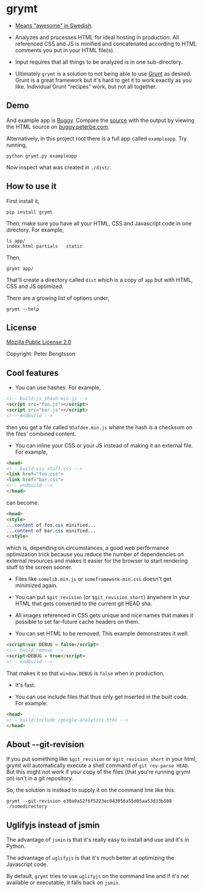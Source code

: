 grymt
=====

* [Means "awesome" in Swedish](http://en.wiktionary.org/wiki/grym#Swedish).

* Analyzes and processes HTML for ideal hosting in production. All
referenced CSS and JS is minified and concatenated according to HTML
comments you put in your HTML file(s).

* Input requires that all things to be analyzed is in one sub-directory.

* Ultimately `grymt` is a solution to not being able to use
 [Grunt](http://gruntjs.com/) as
  desired. Grunt is a great framework but it's hard to get it to work exactly as
  you like. Individual Grunt "recipes" work, but not all together.

Demo
----

And example app is [Buggy](https://github.com/peterbe/buggy). Compare
the [source](https://github.com/peterbe/buggy/blob/master/client/index.html)
with the output by viewing the HTML source on
[buggy.peterbe.com](http://buggy.peterbe.com/).

Alternatively, in this project root there is a full app called `exampleapp`.
Try running,

```
python grymt.py exampleapp
```

Now inspect what was created in `./dist/`.

How to use it
-------------

First install it,

```
pip install grymt
```

Then, make sure you have all your HTML, CSS and Javascript code in one
directory. For example,

```
ls app/
index.html partials   static
```

Then,

```
grymt app/
```

That'll create a directory called `dist` which is a copy of `app` but with
HTML, CSS and JS optimized.

There are a growing list of options under,

```
grymt --help
```

License
-------

[Mozilla Public License 2.0](http://www.mozilla.org/MPL/2.0/)

Copyright: Peter Bengtsson

Cool features
-------------

* You can use hashes. For example,

```html
<!-- build:js $hash.min.js -->
<script src="foo.js"></script>
<script src="bar.js"></script>
<!-- endbuild -->
```

then you get a file called `95afdee.min.js` where the hash is a
checksum on the files' combined content.

* You can inline your CSS or your JS instead of making it an external
  file. For example,

```html
<head>
<!-- build:css stuff.css -->
<link href="foo.css">
<link href="bar.css">
<!-- endbuild -->
</head>
```

can become:

```html
<head>
<style>
...content of foo.css minified...
...content of bar.css minified...
</style>
```

which is, depending on circumstances, a good web performance optimization trick
because you reduce the number of dependencies on external resources and
makes it easier for the browser to start rendering stuff to the screen sooner.

* Files like `somelib.min.js` or `someframework-min.css` doesn't get minimized
again.

* You can put `$git_revision` (or `$git_revision_short`) anywhere in your
HTML that gets converted to the current git HEAD sha.

* All images referenced in CSS gets unique and nice names that makes it
possible to set far-future cache headers on them.

* You can set HTML to be removed. This example demonstrates it well:

```html
<script>var DEBUG = false</script>
<!-- build:remove -->
<script>DEBUG = true</script>
<!-- endbuild -->
```

That makes it so that `window.DEBUG` is `false` when in production.

* It's fast.

* You can use include files that thus only get inserted in the built code.
For example:

```html
<head>
<!-- build:include /google-analytics.html -->
</head>
```


About --git-revision
--------------------

If you put something like `$git_revision` or `$git_revision_short` in your
html, grymt will automatically execute a shell command of `git rev-parse HEAD`.
But this might not work if your copy of the files (that you're running grymt
on) isn't in a git repository.

So, the solution is instead to supply it on the command line like this:
```
grymt --git-revision e30a0a52f6f5223ec043056a55d05aa53d33b508 ./somedirectory
```


Uglifyjs instead of jsmin
-------------------------

The advantage of `jsmin` is that it's really easy to install and use
and it's in Python.

The advantage of `uglifyjs` is that it's much better at optimizing the
Javascript code.

By default, `grymt` tries to use `uglifyjs` on the command line and if
it's not available or executable, it falls back on `jsmin`.
